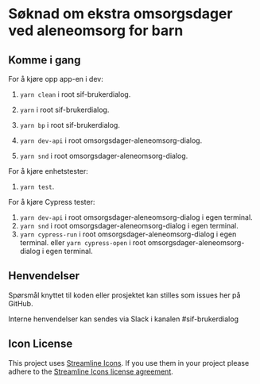 # Søknad om ekstra omsorgsdager ved aleneomsorg for barn

## Komme i gang

For å kjøre opp app-en i dev:

1.  `yarn clean` i root sif-brukerdialog.
2.  `yarn` i root sif-brukerdialog.
3.  `yarn bp` i root sif-brukerdialog.

4.  `yarn dev-api` i root omsorgsdager-aleneomsorg-dialog.
5.  `yarn snd` i root omsorgsdager-aleneomsorg-dialog.

For å kjøre enhetstester:

1.  `yarn test`.

For å kjøre Cypress tester:

1.  `yarn dev-api` i root omsorgsdager-aleneomsorg-dialog i egen terminal.
2.  `yarn snd` i root omsorgsdager-aleneomsorg-dialog i egen terminal.
3.  `yarn cypress-run` i root omsorgsdager-aleneomsorg-dialog i egen terminal.
    eller
    `yarn cypress-open` i root omsorgsdager-aleneomsorg-dialog i egen terminal.

## Henvendelser

Spørsmål knyttet til koden eller prosjektet kan stilles som issues her på GitHub.

Interne henvendelser kan sendes via Slack i kanalen #sif-brukerdialog

## Icon License

This project uses [Streamline Icons](http://www.streamlineicons.com/). If you use them in your project please adhere to the [Streamline Icons license agreement](http://www.streamlineicons.com/license.html).
